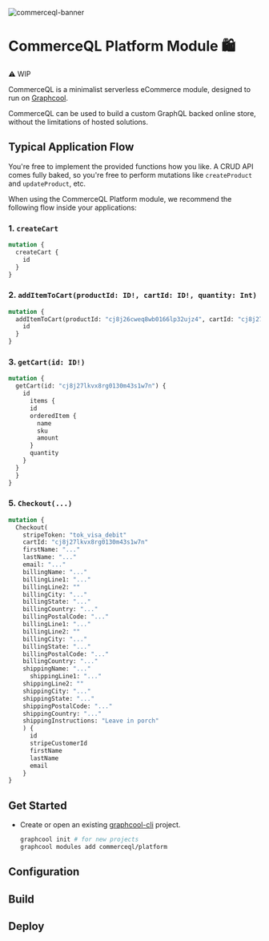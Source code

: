 ![commerceql-banner](https://i.imgur.com/XKzkoPt.png)

# CommerceQL Platform Module 🛍

⚠️ WIP

CommerceQL is a minimalist serverless eCommerce module, designed to run on [Graphcool](https://graph.cool).

CommerceQL can be used to build a custom GraphQL backed online store, without the limitations of hosted solutions.

## Typical Application Flow

You're free to implement the provided functions how you like. A CRUD API comes fully baked, so you're free to perform mutations like `createProduct` and `updateProduct`, etc.

When using the CommerceQL Platform module, we recommend the following flow inside your applications:

### 1. `createCart`
  ```graphql
  mutation {
    createCart {
      id
    }
  }
  ```

### 2. `addItemToCart(productId: ID!, cartId: ID!, quantity: Int)`
  ```graphql
  mutation {
    addItemToCart(productId: "cj8j26cweq8wb0166lp32ujz4", cartId: "cj8j27lkvx8rg0130m43s1w7n", quantity: 3) {
      id
    }
  }
  ```

### 3. `getCart(id: ID!)`
  ```graphql
  mutation {
    getCart(id: "cj8j27lkvx8rg0130m43s1w7n") {
      id
    	items {
        id
        orderedItem {
          name
          sku
          amount
        }
        quantity
      }
    }
    }
  }
  ```

### 5. `Checkout(...)`
  ```graphql
  mutation {
    Checkout(
      stripeToken: "tok_visa_debit"
      cartId: "cj8j27lkvx8rg0130m43s1w7n"
      firstName: "..."
      lastName: "..."
      email: "..."
      billingName: "..."
      billingLine1: "..."
      billingLine2: ""
      billingCity: "..."
      billingState: "..."
      billingCountry: "..."
      billingPostalCode: "..."
      billingLine1: "..."
      billingLine2: ""
      billingCity: "..."
      billingState: "..."
      billingPostalCode: "..."
      billingCountry: "..."
      shippingName: "..."
    	shippingLine1: "..."
      shippingLine2: ""
      shippingCity: "..."
      shippingState: "..."
      shippingPostalCode: "..."
      shippingCountry: "..."
      shippingInstructions: "Leave in porch"
      ) {
        id
        stripeCustomerId
        firstName
        lastName
        email
      }
  }
  ```

## Get Started

- Create or open an existing [graphcool-cli](https://github.com/graphcool) project.

  ```bash
  graphcool init # for new projects
  graphcool modules add commerceql/platform
  ```

## Configuration

## Build

## Deploy
